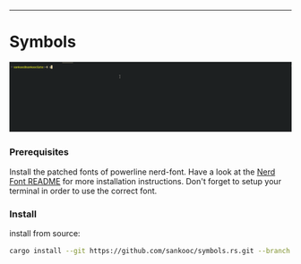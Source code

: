 ---

# Symbols 

![image](./snap.gif)

### Prerequisites

Install the patched fonts of powerline nerd-font. Have a look at the [Nerd Font README](https://github.com/ryanoasis/nerd-fonts/blob/master/readme.md) for more installation instructions. Don't forget to setup your terminal in order to use the correct font.

### Install

install from source:

```sh
cargo install --git https://github.com/sankooc/symbols.rs.git --branch main
```
